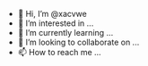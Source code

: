 - 👋 Hi, I’m @xacvwe
- 👀 I’m interested in ...
- 🌱 I’m currently learning ...
- 💞️ I’m looking to collaborate on ...
- 📫 How to reach me ...

<!---
xacvwe/xacvwe is a ✨ special ✨ repository because its `README.md` (this file) appears on your GitHub profile.
You can click the Preview link to take a look at your changes.
--->
